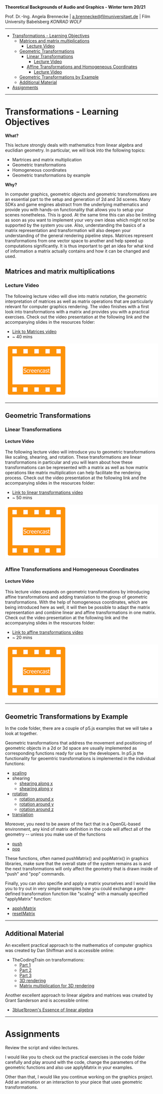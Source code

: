 <!-- ---  
title: Theoretical Backgrounds of Audio and Graphics
author: Angela Brennecke
affiliation: Film University Babelsberg KONRAD WOLF
date: Winter term 20/21
---   -->
**Theoretical Backgrounds of Audio and Graphics - Winter term 20/21**

Prof. Dr.-Ing. Angela Brennecke | a.brennecke@filmuniversitaet.de | Film University Babelsberg *KONRAD WOLF*

---

- [Transformations - Learning Objectives](#transformations---learning-objectives)
  - [Matrices and matrix multiplications](#matrices-and-matrix-multiplications)
    - [Lecture Video](#lecture-video)
  - [Geometric Transformations](#geometric-transformations)
    - [Linear Transformations](#linear-transformations)
      - [Lecture Video](#lecture-video-1)
    - [Affine Transformations and Homogeneous Coordinates](#affine-transformations-and-homogeneous-coordinates)
      - [Lecture Video](#lecture-video-2)
  - [Geometric Transformations by Example](#geometric-transformations-by-example)
  - [Additional Material](#additional-material)
- [Assignments](#assignments)

---


# Transformations - Learning Objectives

**What?**

This lecture strongly deals with mathematics from linear algebra and euclidian geometry. In particular, we will look into the following topics:

- Martrices and matrix multiplication
- Geometric transformations
- Homogeneous coordinates
- Geometric transformations by example

**Why?** 

In computer graphics, geometric objects and geometric transformations are an essential part to the setup and generation of 2d and 3d scenes. Many SDKs and game engines abstract from the underlying mathematics and provide you with hands-on functionality that allows you to setup your scenes nonetheless. This is good. At the same time this can also be limiting as soon as you want to implement your very own ideas which might not be supported by the system you use. Also, understanding the basics of a matrix representation and transformation will also deepen your understanding of the general rendering pipeline steps. Matrices represent transformations from one vector space to another and help speed up computations significantly. It is thus important to get an idea for what kind of information a matrix actually contains and how it can be changed and used.


## Matrices and matrix multiplications

### Lecture Video

The following lecture video will dive into matrix notation, the geometric interpretation of matrices as well as matrix operations that are particularly relevant for computer graphics rendering. The video finishes with a first look into transformations with a matrix and provides you with a practical exercises. Check out the video presentation at the following link and the accompanying slides in the resources folder:

- [Link to Matrices video](https://owncloud.gwdg.de/index.php/s/e9X0LqwUjWcPy4H)
- ~ 40 mins

![screencast](imgs/screencast.png)

---

## Geometric Transformations

### Linear Transformations 

#### Lecture Video

The following lecture video will introduce you to geometric transformations like scaling, shearing, and rotation. These transformations are linear transformations in particular and you will learn about how these transformations can be represented with a matrix as well as how matrix operations like matrix multiplication can help facilitate the rendering process. Check out the video presentation at the following link and the accompanying slides in the resources folder:

- [Link to linear transformations video](https://owncloud.gwdg.de/index.php/s/zwUNl0K7QPoPBPU)
- ~ 50 mins

![screencast](imgs/screencast.png)


### Affine Transformations and Homogeneous Coordinates

#### Lecture Video

This lecture video expands on geometric transformations by introducing affine transformations and adding translation to the group of geometric transformations. With the help of homogeneous coordinates, which are being introduced here as well, it will then be possible to adapt the matrix representation and combine linear and affine transformations in one matrix. Check out the video presentation at the following link and the accompanying slides in the resources folder:

- [Link to affine transformations video](https://owncloud.gwdg.de/index.php/s/3oBG9hhXg0ySf0o)
- ~ 20 mins

![screencast](imgs/screencast.png)

---

## Geometric Transformations by Example

In the code folder, there are a couple of p5.js examples that we will take a look at together. 

Geometric transformations that address the movement and positioning of geometric objects in a 2d or 3d space are usually implemented as corresponding functions ready for use by the developers. In p5.js the functionality for geoemtric transformations is implemented in the individual functions:

- [scaling](https://p5js.org/reference/#/p5/scale)
- shearing
  - [shearing along x](https://p5js.org/reference/#/p5/shearX)
  - [shearing along y](https://p5js.org/reference/#/p5/shearY)
- [rotation](https://p5js.org/reference/#/p5/rotate)
  - [rotation around x](https://p5js.org/reference/#/p5/rotateX)
  - [rotation around y](https://p5js.org/reference/#/p5/rotateY)
  - [rotation around z](https://p5js.org/reference/#/p5/rotateZ)
- [translation](https://p5js.org/reference/#/p5/translate)

Moreover, you need to be aware of the fact that in a OpenGL-based environment, any kind of matrix definition in the code will affect all of the geometry -- unless you make use of the functions

- [push](https://p5js.org/reference/#/p5/push) 
- [pop](https://p5js.org/reference/#/p5/pop)

These functions, often named pushMatrix() and popMatrix() in graphics libraries, make sure that the overall state of the system remains as is and the next transformations will only affect the geometry that is drawn inside of "push" and "pop" commands.

Finally, you can also specifie and apply a matrix yourselves and I would like you to try out in very simple examples how you could exchange a pre-defined transformation function like "scaling" with a manually specified "applyMatrix" function:

- [applyMatrix](https://p5js.org/reference/#/p5/applyMatrix)
- [resetMatrix](https://p5js.org/reference/#/p5/resetMatrix)



---

## Additional Material

An excellent practical approach to the mathematics of computer graphics was created by Dan Shiffman and is accessible online:
- TheCodingTrain on transformations:
  - [Part 1](https://www.youtube.com/watch?v=o9sgjuh-CBM)
  - [Part 2](https://www.youtube.com/watch?v=pkHZTWOoTLM)
  - [Part 3](https://www.youtube.com/watch?v=IVMvq9rd8dA)
  - [3D rendering](https://www.youtube.com/watch?v=p4Iz0XJY-Qk)
  - [Matrix multiplication for 3D rendering](https://www.youtube.com/watch?v=tzsgS19RRc8)

Another excellent approach to linear algebra and matrices was created by Grant Sanderson and is accessible online:

- [3blue1brown's Essence of linear algebra](https://www.3blue1brown.com/essence-of-linear-algebra-page)


--- 

# Assignments

Review the script and video lectures.

I would like you to check out the practical exercises in the code folder carefully and play around with the code, change the parameters of the geometric functions and also use applyMatrix in your examples.

Other than that, I would like you continue working on the graphics project. Add an animation or an interaction to your piece that uses geometric transformations.
